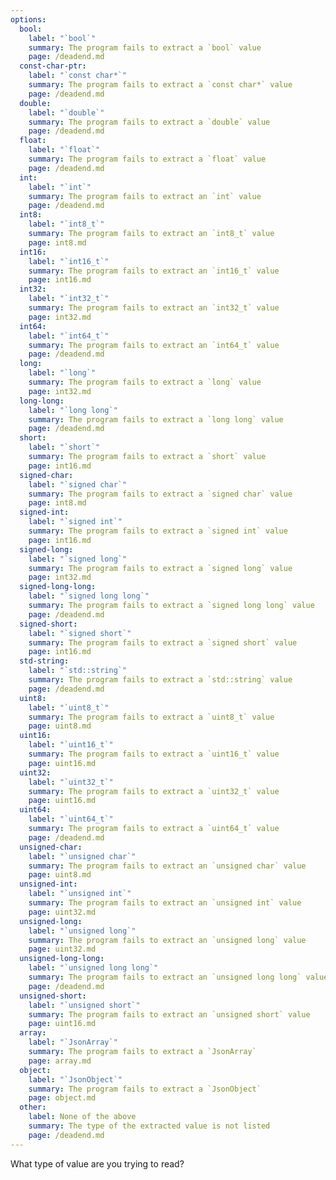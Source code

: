 ```yaml
---
options:
  bool:
    label: "`bool`"
    summary: The program fails to extract a `bool` value
    page: /deadend.md
  const-char-ptr:
    label: "`const char*`"
    summary: The program fails to extract a `const char*` value
    page: /deadend.md
  double:
    label: "`double`"
    summary: The program fails to extract a `double` value
    page: /deadend.md
  float:
    label: "`float`"
    summary: The program fails to extract a `float` value
    page: /deadend.md
  int:
    label: "`int`"
    summary: The program fails to extract an `int` value
    page: /deadend.md
  int8:
    label: "`int8_t`"
    summary: The program fails to extract an `int8_t` value
    page: int8.md
  int16:
    label: "`int16_t`"
    summary: The program fails to extract an `int16_t` value
    page: int16.md
  int32:
    label: "`int32_t`"
    summary: The program fails to extract an `int32_t` value
    page: int32.md
  int64:
    label: "`int64_t`"
    summary: The program fails to extract an `int64_t` value
    page: /deadend.md
  long:
    label: "`long`"
    summary: The program fails to extract a `long` value
    page: int32.md
  long-long:
    label: "`long long`"
    summary: The program fails to extract a `long long` value
    page: /deadend.md
  short:
    label: "`short`"
    summary: The program fails to extract a `short` value
    page: int16.md
  signed-char:
    label: "`signed char`"
    summary: The program fails to extract a `signed char` value
    page: int8.md
  signed-int:
    label: "`signed int`"
    summary: The program fails to extract a `signed int` value
    page: int16.md
  signed-long:
    label: "`signed long`"
    summary: The program fails to extract a `signed long` value
    page: int32.md
  signed-long-long:
    label: "`signed long long`"
    summary: The program fails to extract a `signed long long` value
    page: /deadend.md
  signed-short:
    label: "`signed short`"
    summary: The program fails to extract a `signed short` value
    page: int16.md
  std-string:
    label: "`std::string`"
    summary: The program fails to extract a `std::string` value
    page: /deadend.md
  uint8:
    label: "`uint8_t`"
    summary: The program fails to extract a `uint8_t` value
    page: uint8.md
  uint16:
    label: "`uint16_t`"
    summary: The program fails to extract a `uint16_t` value
    page: uint16.md
  uint32:
    label: "`uint32_t`"
    summary: The program fails to extract a `uint32_t` value
    page: uint16.md
  uint64:
    label: "`uint64_t`"
    summary: The program fails to extract a `uint64_t` value
    page: /deadend.md
  unsigned-char:
    label: "`unsigned char`"
    summary: The program fails to extract an `unsigned char` value
    page: uint8.md
  unsigned-int:
    label: "`unsigned int`"
    summary: The program fails to extract an `unsigned int` value
    page: uint32.md
  unsigned-long:
    label: "`unsigned long`"
    summary: The program fails to extract an `unsigned long` value
    page: uint32.md
  unsigned-long-long:
    label: "`unsigned long long`"
    summary: The program fails to extract an `unsigned long long` value
    page: /deadend.md
  unsigned-short:
    label: "`unsigned short`"
    summary: The program fails to extract an `unsigned short` value
    page: uint16.md
  array:
    label: "`JsonArray`"
    summary: The program fails to extract a `JsonArray`
    page: array.md
  object:
    label: "`JsonObject`"
    summary: The program fails to extract a `JsonObject`
    page: object.md
  other:
    label: None of the above
    summary: The type of the extracted value is not listed
    page: /deadend.md
---
```


What type of value are you trying to read?
